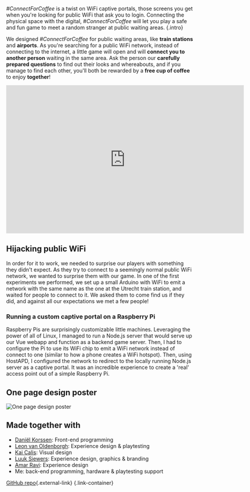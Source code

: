 *#ConnectForCoffee* is a twist on WiFi captive portals, those screens you get when you're looking for public WiFi that ask you to login. Connecting the physical space with the digital, *#ConnectForCoffee* will let you play a safe and fun game to meet a random stranger at public waiting areas. {.intro}

We designed *#ConnectForCoffee* for public waiting areas, like **train stations** and **airports**. As you're searching for a public WiFi network, instead of connecting to the internet, a little game will open and will **connect you to another person** waiting in the same area. Ask the person our **carefully prepared questions** to find out their looks and whereabouts, and if you manage to find each other, you'll both be rewarded by a **free cup of coffee** to enjoy **together**!

<div class="video-wrapper"><iframe src="https://player.vimeo.com/video/382012948?portrait=0" width="640" height="399" frameborder="0" allow="autoplay; fullscreen; picture-in-picture" allowfullscreen></iframe></div>

## Hijacking public WiFi
In order for it to work, we needed to surprise our players with something they didn't expect. As they try to connect to a seemingly normal public WiFi network, we wanted to surprise them with our game. In one of the first experiments we performed, we set up a small Arduino with WiFi to emit a network with the same name as the one at the Utrecht train station, and waited for people to connect to it. We asked them to come find us if they did, and against all our expectations we met a few people! 

### Running a custom captive portal on a Raspberry Pi
Raspberry Pis are surprisingly customizable little machines. Leveraging the power of all of Linux, I managed to run a Node.js server that would serve up our Vue webapp and function as a backend game server. Then, I had to configure the Pi to use its WiFi chip to emit a WiFi network instead of connect to one (similar to how a phone creates a WiFi hotspot). Then, using HostAPD, I configured the network to redirect to the locally running Node.js server as a captive portal. It was an incredible experience to create a 'real' access point out of a simple Raspberry Pi.

## One page design poster

![One page design poster](/project_content/connect-for-coffee/onePageDesign.png)

## Made together with

- [Daniël Korssen](https://danielkorssen.com/portfolio/all): Front-end programming
- [Leon van Oldenborgh](https://studenthome.hku.nl/~leon.vanoldenborgh/index.html): Experience design & playtesting
- [Kai Calis](https://www.artstation.com/kai-calis): Visual design
- [Luuk Siewers](https://luuksiewers.nl/): Experience design, graphics & branding
- [Amar Ravi](https://www.amarravi.com/): Experience design
- Me: back-end programming, hardware & playtesting support


[GitHub repo](https://github.com/Creator13/ConnectForCoffee){.external-link} {.link-container}